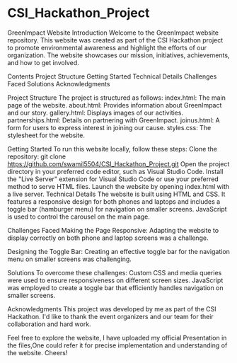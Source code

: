 # CSI_Hackathon_Project

GreenImpact Website
Introduction
Welcome to the GreenImpact website repository. This website was created as part of the CSI Hackathon project to promote environmental awareness and highlight the efforts of our organization. The website showcases our mission, initiatives, achievements, and how to get involved.

Contents
Project Structure
Getting Started
Technical Details
Challenges Faced
Solutions
Acknowledgments

Project Structure
The project is structured as follows:
index.html: The main page of the website.
about.html: Provides information about GreenImpact and our story.
gallery.html: Displays images of our activities.
partnerships.html: Details on partnering with GreenImpact.
joinus.html: A form for users to express interest in joining our cause.
styles.css: The stylesheet for the website.

Getting Started
To run this website locally, follow these steps:
Clone the repository: git clone https://github.com/swamil5504/CSI_Hackathon_Project.git
Open the project directory in your preferred code editor, such as Visual Studio Code.
Install the "Live Server" extension for Visual Studio Code or use your preferred method to serve HTML files.
Launch the website by opening index.html with a live server.
Technical Details
The website is built using HTML and CSS. It features a responsive design for both phones and laptops and includes a toggle bar (hamburger menu) for navigation on smaller screens. JavaScript is used to control the carousel on the main page.

Challenges Faced
Making the Page Responsive: Adapting the website to display correctly on both phone and laptop screens was a challenge.

Designing the Toggle Bar: Creating an effective toggle bar for the navigation menu on smaller screens was challenging.

Solutions
To overcome these challenges:
Custom CSS and media queries were used to ensure responsiveness on different screen sizes.
JavaScript was employed to create a toggle bar that efficiently handles navigation on smaller screens.

Acknowledgments
This project was developed by me as part of the CSI Hackathon. I'd like to thank the event organizers and our team for their collaboration and hard work.

Feel free to explore the website, I have uploaded my official Presentation in the files,One could refer it for precise implementation and understanding of the website.
Cheers!

